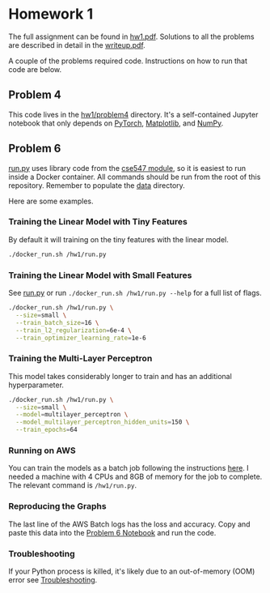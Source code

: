 # Homework 1

The full assignment can be found in [hw1.pdf](hw1.pdf). Solutions to all the
problems are described in detail in the [writeup.pdf](writeup.pdf).

A couple of the problems required code. Instructions on how to run that code are
below.

## Problem 4

This code lives in the [hw1/problem4](/hw1/problem4) directory. It's a
self-contained Jupyter notebook that only depends on
[PyTorch](https://github.com/pytorch/pytorch),
[Matplotlib](https://github.com/matplotlib/matplotlib), and
[NumPy](https://github.com/numpy/numpy).

## Problem 6

[run.py](run.py) uses library code from the [cse547 module](/cse547), so it is
easiest to run inside a Docker container. All commands should be run from the
root of this repository. Remember to populate the [data](/data) directory.

Here are some examples.

### Training the Linear Model with Tiny Features

By default it will training on the tiny features with the linear model.

```sh
./docker_run.sh /hw1/run.py
```

### Training the Linear Model with Small Features

See [run.py](run.py) or run `./docker_run.sh /hw1/run.py --help` for a full list of flags.

```sh
./docker_run.sh /hw1/run.py \
  --size=small \
  --train_batch_size=16 \
  --train_l2_regularization=6e-4 \
  --train_optimizer_learning_rate=1e-6
```

### Training the Multi-Layer Perceptron

This model takes considerably longer to train and has an additional hyperparameter.

```sh
./docker_run.sh /hw1/run.py \
  --size=small \
  --model=multilayer_perceptron \
  --model_multilayer_perceptron_hidden_units=150 \
  --train_epochs=64
```

### Running on AWS

You can train the models as a batch job following the instructions
[here](https://github.com/ppham27/cse547/blob/master/README.md#running-on-amazon-web-services-aws). I
needed a machine with 4 CPUs and 8GB of memory for the job to complete. The
relevant command is `/hw1/run.py`.

### Reproducing the Graphs

The last line of the AWS Batch logs has the loss and accuracy. Copy and paste
this data into the [Problem 6 Notebook](problem6/Problem%206.ipynb) and run the code.

### Troubleshooting

If your Python process is killed, it's likely due to an out-of-memory (OOM) error see [Troubleshooting](/README.md/#troubleshooting).
